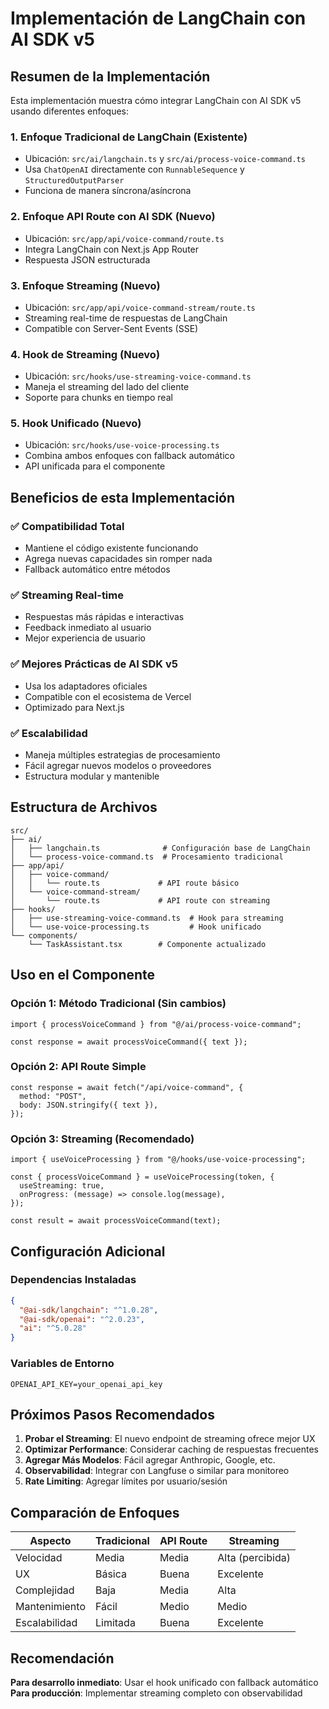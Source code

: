 # Implementación de LangChain con AI SDK v5

## Resumen de la Implementación

Esta implementación muestra cómo integrar LangChain con AI SDK v5 usando diferentes enfoques:

### 1. **Enfoque Tradicional de LangChain** (Existente)

- Ubicación: `src/ai/langchain.ts` y `src/ai/process-voice-command.ts`
- Usa `ChatOpenAI` directamente con `RunnableSequence` y `StructuredOutputParser`
- Funciona de manera síncrona/asíncrona

### 2. **Enfoque API Route con AI SDK** (Nuevo)

- Ubicación: `src/app/api/voice-command/route.ts`
- Integra LangChain con Next.js App Router
- Respuesta JSON estructurada

### 3. **Enfoque Streaming** (Nuevo)

- Ubicación: `src/app/api/voice-command-stream/route.ts`
- Streaming real-time de respuestas de LangChain
- Compatible con Server-Sent Events (SSE)

### 4. **Hook de Streaming** (Nuevo)

- Ubicación: `src/hooks/use-streaming-voice-command.ts`
- Maneja el streaming del lado del cliente
- Soporte para chunks en tiempo real

### 5. **Hook Unificado** (Nuevo)

- Ubicación: `src/hooks/use-voice-processing.ts`
- Combina ambos enfoques con fallback automático
- API unificada para el componente

## Beneficios de esta Implementación

### ✅ **Compatibilidad Total**

- Mantiene el código existente funcionando
- Agrega nuevas capacidades sin romper nada
- Fallback automático entre métodos

### ✅ **Streaming Real-time**

- Respuestas más rápidas e interactivas
- Feedback inmediato al usuario
- Mejor experiencia de usuario

### ✅ **Mejores Prácticas de AI SDK v5**

- Usa los adaptadores oficiales
- Compatible con el ecosistema de Vercel
- Optimizado para Next.js

### ✅ **Escalabilidad**

- Maneja múltiples estrategias de procesamiento
- Fácil agregar nuevos modelos o proveedores
- Estructura modular y mantenible

## Estructura de Archivos

```
src/
├── ai/
│   ├── langchain.ts              # Configuración base de LangChain
│   └── process-voice-command.ts  # Procesamiento tradicional
├── app/api/
│   ├── voice-command/
│   │   └── route.ts             # API route básico
│   └── voice-command-stream/
│       └── route.ts             # API route con streaming
├── hooks/
│   ├── use-streaming-voice-command.ts  # Hook para streaming
│   └── use-voice-processing.ts         # Hook unificado
└── components/
    └── TaskAssistant.tsx        # Componente actualizado
```

## Uso en el Componente

### Opción 1: Método Tradicional (Sin cambios)

```tsx
import { processVoiceCommand } from "@/ai/process-voice-command";

const response = await processVoiceCommand({ text });
```

### Opción 2: API Route Simple

```tsx
const response = await fetch("/api/voice-command", {
  method: "POST",
  body: JSON.stringify({ text }),
});
```

### Opción 3: Streaming (Recomendado)

```tsx
import { useVoiceProcessing } from "@/hooks/use-voice-processing";

const { processVoiceCommand } = useVoiceProcessing(token, {
  useStreaming: true,
  onProgress: (message) => console.log(message),
});

const result = await processVoiceCommand(text);
```

## Configuración Adicional

### Dependencias Instaladas

```json
{
  "@ai-sdk/langchain": "^1.0.28",
  "@ai-sdk/openai": "^2.0.23",
  "ai": "^5.0.28"
}
```

### Variables de Entorno

```env
OPENAI_API_KEY=your_openai_api_key
```

## Próximos Pasos Recomendados

1. **Probar el Streaming**: El nuevo endpoint de streaming ofrece mejor UX
2. **Optimizar Performance**: Considerar caching de respuestas frecuentes
3. **Agregar Más Modelos**: Fácil agregar Anthropic, Google, etc.
4. **Observabilidad**: Integrar con Langfuse o similar para monitoreo
5. **Rate Limiting**: Agregar límites por usuario/sesión

## Comparación de Enfoques

| Aspecto       | Tradicional | API Route | Streaming        |
| ------------- | ----------- | --------- | ---------------- |
| Velocidad     | Media       | Media     | Alta (percibida) |
| UX            | Básica      | Buena     | Excelente        |
| Complejidad   | Baja        | Media     | Alta             |
| Mantenimiento | Fácil       | Medio     | Medio            |
| Escalabilidad | Limitada    | Buena     | Excelente        |

## Recomendación

**Para desarrollo inmediato**: Usar el hook unificado con fallback automático
**Para producción**: Implementar streaming completo con observabilidad
